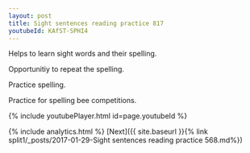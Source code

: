```yaml
---
layout: post
title: Sight sentences reading practice 817
youtubeId: KAfST-SPHI4
---
```

 
 
Helps to learn sight words and their spelling.

Opportunitiy to repeat the spelling. 

Practice spelling. 
 
Practice for spelling bee competitions. 
 
{% include youtubePlayer.html id=page.youtubeId %}
 
 
{% include analytics.html %} 
[Next]({{ site.baseurl }}{% link  split1/_posts/2017-01-29-Sight sentences reading practice 568.md%})
 
